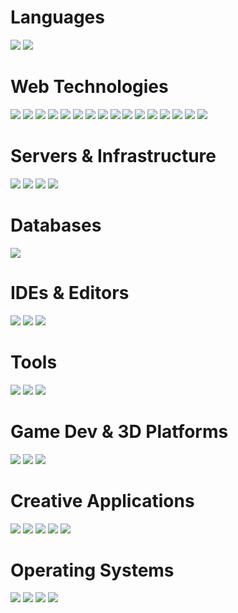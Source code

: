 # Languages
[![](https://img.shields.io/badge/Python-356C9B?style=flat&logo=python&logoColor=F2C83F)](#)
[![](https://img.shields.io/badge/Rust-281C1C?style=flat&logo=rust&logoColor=CE422B)](#)

# Web Technologies
[![](https://img.shields.io/badge/Cloudflare-F38020?style=flat&logo=Cloudflare&logoColor=white)](#)
[![](https://img.shields.io/badge/CSS3-FFFFFF?style=flat&logo=CSS3&logoColor=1572B6)](#)
[![](https://img.shields.io/badge/Firefox-000066?style=flat&logo=Firefox%20Browser&logoColor=FF7139)](#)
[![](https://img.shields.io/badge/FontAwesome-339AF0?style=flat&logo=fontawesome&logoColor=white)](#)
[![](https://img.shields.io/badge/GitHub-151515?style=flat&logo=github&logoColor=white)](#)
[![](https://img.shields.io/badge/HTML5-FFFFFF?style=flat&logo=HTML5&logoColor=#E34F26)](#)
[![](https://img.shields.io/badge/JavaScript-454545?style=flat&logo=JavaScript&logoColor=F7DF1E)](#)
[![](https://img.shields.io/badge/JSON-FFFFFF?style=flat&logo=JSON&logoColor=333333)](#)
[![](https://img.shields.io/badge/Let's_Encrypt-003A70?style=flat&logo=Let%27s%20Encrypt&logoColor=F4A535)](#)
[![](https://img.shields.io/badge/Node.js-151515?style=flat&logo=Node.js&logoColor=339933)](#)
[![](https://img.shields.io/badge/NPM-333333?style=flat&logo=NPM&logoColor=CB3837)](#)
[![](https://img.shields.io/badge/Nuxt.js-2D485B?style=flat&logo=nuxtdotjs&logoColor=00C58E)](#)
[![](https://img.shields.io/badge/SASS-CC6699?style=flat&logo=sass&logoColor=white)](#)
[![](https://img.shields.io/badge/Stylus-363636?style=flat&logo=Stylus&logoColor=B9D043)](#)
[![](https://img.shields.io/badge/Vite-B73BFE?style=flat&logo=vite&logoColor=FFD62E)](#)
[![](https://img.shields.io/badge/Vue.js-35495E?style=flat&logo=vuedotjs&logoColor=4FC08D)](#)

# Servers & Infrastructure
[![](https://img.shields.io/badge/Amazon_AWS-FF9900?style=flat&logo=amazonaws&logoColor=black)](#)
[![](https://img.shields.io/badge/Ansible-151515?style=flat&logo=ansible&logoColor=white)](#)
[![](https://img.shields.io/badge/Docker-2497ED?style=flat&logo=docker&logoColor=2854A2)](#)
[![](https://img.shields.io/badge/Nginx-009639?style=flat&logo=nginx&logoColor=white)](#)

# Databases
[![](https://img.shields.io/badge/PostgreSQL-316192?style=flat&logo=postgresql&logoColor=white)](#)

# IDEs & Editors
[![](https://img.shields.io/badge/VIM-151515?&style=flat&logo=vim&logoColor=11AB00)](#)
[![](https://img.shields.io/badge/Visual_Studio-313131?style=flat&logo=visual%20studio&logoColor=6C4DB1)](#)
[![](https://img.shields.io/badge/VSCode-313131?style=flat&logo=visual%20studio%20code&logoColor=0078D4)](#)

# Tools
[![](https://img.shields.io/badge/GIT-151515?style=flat&logo=git&logoColor=E44C30)](#)
[![](https://img.shields.io/badge/GitKraken-2e2e2e?style=flat&logo=GitKraken&logoColor=179287)](#) 
[![](https://img.shields.io/badge/LaTeX-FFFFFF?style=flat&logo=LaTeX&logoColor=008080)](#)

# Game Dev & 3D Platforms
[![](https://img.shields.io/badge/Blender-000066?style=flat&logo=blender&logoColor=23F5792A)](#)
[![](https://img.shields.io/badge/Unity-151515?style=flat&logo=unity&logoColor=white)](#)
[![](https://img.shields.io/badge/Unreal_Engine-313131?style=flat&logo=unreal-engine&logoColor=white)](#)

# Creative Applications
[![](https://img.shields.io/badge/Acrobat_Pro-343434?style=flat&logo=Adobe%20Acrobat%20Reader&logoColor=EC1C24)](#)
[![](https://img.shields.io/badge/GIMP-677CB1?style=flat&logo=gimp&logoColor=3C3523)](#)
[![](https://img.shields.io/badge/Illustrator-FF9A00?style=flat&logo=adobe%20illustrator&logoColor=3C3523)](#)
[![](https://img.shields.io/badge/Photoshop-31A8FF?style=flat&logo=Adobe%20Photoshop&logoColor=000066)](#)
[![](https://img.shields.io/badge/Inkscape-333333?style=flat&logo=Inkscape&logoColor=white)](#)

# Operating Systems
[![](https://img.shields.io/badge/Arch_Linux-444444?style=flat&logo=arch-linux&logoColor=1793D1)](#)
[![](https://img.shields.io/badge/Linux-151515?style=flat&logo=Linux&logoColor=white)](#)
[![](https://img.shields.io/badge/macOS-151515?style=flat&logo=apple&logoColor=999999)](#)
[![](https://img.shields.io/badge/Manjaro-FFFFFF?style=flat&logo=manjaro&logoColor=34be5b)](#)


<!-- ![github-readme-twitter](https://github-readme-twitter.gazf.vercel.app/api?id=pmerryfellow&show_border=off&layout=wide) -->

<!-- ![HamiltonPharmD StackOverflow](https://stackoverflow-badge.herokuapp.com/api/StackOverflowBadge/3164050) -->
